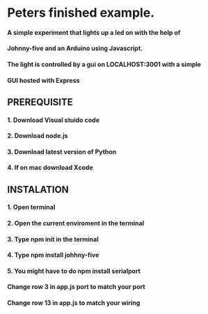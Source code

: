 # Peters finished example.
#### A simple experiment that lights up a led on with the help of
#### Johnny-five and an Arduino using Javascript.
#### The light is controlled by a gui on LOCALHOST:3001 with a simple
#### GUI hosted with Express

##      PREREQUISITE
#### 1. Download Visual stuido code
#### 2. Download node.js
#### 3. Download latest version of Python
#### 4. If on mac download Xcode


##      INSTALATION
#### 1. Open terminal
#### 2. Open the current enviroment in the terminal
#### 3. Type npm init in the terminal
#### 4. Type npm install johhny-five
#### 5. You might have to do npm install serialport

#### Change row 3 in app.js port to match your port
#### Change row 13 in app.js to match your wiring
